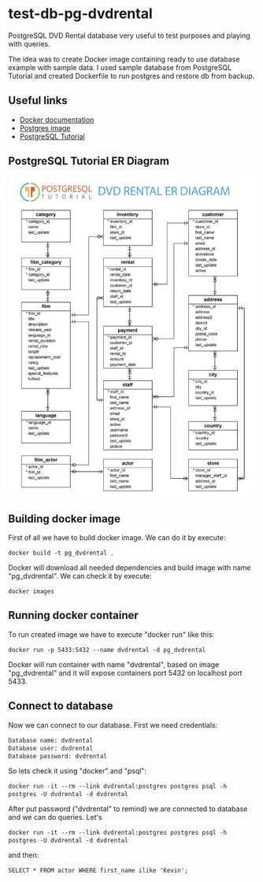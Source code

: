 # test-db-pg-dvdrental
PostgreSQL DVD Rental database very useful to test purposes and playing with queries.

The idea was to create Docker image containing ready to use database example with sample data. 
I used sample database from PostgreSQL Tutorial and created Dockerfile to run postgres and restore db from backup.
 
 
## Useful links
- [Docker documentation](https://docs.docker.com/)
- [Postgres image](https://hub.docker.com/_/postgres/)
- [PostgreSQL Tutorial](http://www.postgresqltutorial.com/postgresql-sample-database/)

## PostgreSQL Tutorial ER Diagram
![PostgreSQL Tutorial DVD Rental ER Diagram](er_diagram.png)



## Building docker image
First of all we have to build docker image. We can do it by execute:
```docker
docker build -t pg_dvdrental .
```
Docker will download all needed dependencies and build image with name "pg_dvdrental". We can check it by execute:
```docker
docker images
```


## Running docker container
To run created image we have to execute "docker run" like this:
```docker
docker run -p 5433:5432 --name dvdrental -d pg_dvdrental
```
Docker will run container with name "dvdrental", based on image "pg_dvdrental" and it will expose containers port 5432 on localhost port 5433.



## Connect to database
Now we can connect to our database. First we need credentials:
```
Database name: dvdrental
Database user: dvdrental
Database password: dvdrental
```

So lets check it using "docker" and "psql":
```docker
docker run -it --rm --link dvdrental:postgres postgres psql -h postgres -U dvdrental -d dvdrental
```
After put password ("dvdrental" to remind) we are connected to database and we can do queries. Let's 

```docker
docker run -it --rm --link dvdrental:postgres postgres psql -h postgres -U dvdrental -d dvdrental
```

and then:
```postgresql
SELECT * FROM actor WHERE first_name ilike 'Kevin';
```
